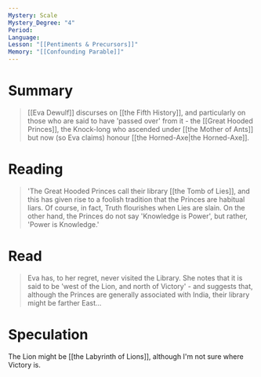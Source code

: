 ```yaml
---
Mystery: Scale
Mystery_Degree: "4"
Period: 
Language: 
Lesson: "[[Pentiments & Precursors]]"
Memory: "[[Confounding Parable]]"
---
```

# Summary
> [[Eva Dewulf]] discurses on [[the Fifth History]], and particularly on those who are said to have 'passed over' from it - the [[Great Hooded Princes]], the Knock-long who ascended under [[the Mother of Ants]] but now (so Eva claims) honour [[the Horned-Axe|the Horned-Axe]].
# Reading
> 'The Great Hooded Princes call their library [[the Tomb of Lies]], and this has given rise to a foolish tradition that the Princes are habitual liars. Of course, in fact, Truth flourishes when Lies are slain. On the other hand, the Princes do not say 'Knowledge is Power', but rather, 'Power is Knowledge.'
# Read
> Eva has, to her regret, never visited the Library. She notes that it is said to be 'west of the Lion, and north of Victory' - and suggests that, although the Princes are generally associated with India, their library might be farther East…
# Speculation
The Lion might be [[the Labyrinth of Lions]], although I'm not sure where Victory is.